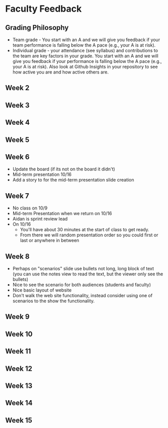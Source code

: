 # Faculty Feedback #

## Grading Philosophy ##
- Team grade - You start with an A and we will give you feedback if your team performance is falling below the A pace (e.g., your A is at risk).
- Individual grade - your attendance (see syllabus) and contributions to the team are key factors in your grade.  You start with an A and we will give you feedback if your performance is falling below the A pace (e.g., your A is at risk).  Also look at Github Insights in your repository to see how active you are and how active others are.

## Week 2 ##

## Week 3 ##

## Week 4 ##

## Week 5 ##

## Week 6 ##
- Update the board (if its not on the board it didn't)
- Mid-term presentation 10/16
- Add a story to for the mid-term presentation slide creation

## Week 7 ##
- No class on 10/9
- Mid-term Presentation when we return on 10/16
- Aidan is sprint review lead
- On 10/16
  - You'll have about 30 minutes at the start of class to get ready.
  - From there we will random presentation order so you could first or last or anywhere in between

## Week 8 ##
- Perhaps on "scenarios" slide use bullets not long, long block of text (you can use the notes view to read the text, but the viewer only see the bullets)
- Nice to see the scenario for both audiences (students and faculty)
- Nice basic layout of website 
- Don't walk the web site functionality, instead consider using one of scenarios to the show the functionality.
  
## Week 9 ##

## Week 10 ##

## Week 11 ##

## Week 12 ##

## Week 13 ##

## Week 14 ##

## Week 15 ##
